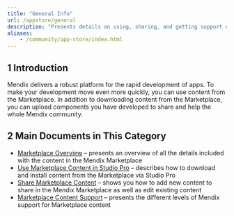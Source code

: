 ```yaml
---
title: "General Info"
url: /appstore/general
description: "Presents details on using, sharing, and getting support on Mendix Marketplace content."
aliases:
    - /community/app-store/index.html
---
```


## 1 Introduction

Mendix delivers a robust platform for the rapid development of apps. To make your development move even more quickly, you can use content from the Marketplace. In addition to downloading content from the Marketplace, you can upload components you have developed to share and help the whole Mendix community.

## 2 Main Documents in This Category

* [Marketplace Overview](app-store-overview) – presents an overview of all the details included with the content in the Mendix Marketplace
* [Use Marketplace Content in Studio Pro](app-store-content) – describes how to download and install content from the Marketplace via Studio Pro
* [Share Marketplace Content](share-app-store-content) – shows you how to add new content to share in the Mendix Marketplace as well as edit existing content
* [Marketplace Content Support](app-store-content-support) – presents the different levels of Mendix support for Marketplace content
